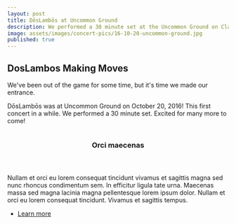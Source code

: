 ```yaml
---
layout: post
title: DōsLambōs at Uncommon Ground
description: We performed a 30 minute set at the Uncommon Ground on Clark
image: assets/images/concert-pics/16-10-20-uncommon-ground.jpg
published: true
---
```


## DosLambos Making Moves
  We've been out of the game for some time, but it's time we made our entrance.

  DōsLambōs was at Uncommon Ground on October 20, 2016! This first concert in a while. We performed a 30 minute set. Excited for many more to come!

  <section id="two" class="spotlights">
  	<section>
  		<a href="generic.html" class="image">
  			<img src="assets/images/pic08.jpg" alt="" data-position="center center" />
  		</a>
  		<div class="content">
  			<div class="inner">
  				<header class="major">
  					<h3>Orci maecenas</h3>
  				</header>
  				<p>Nullam et orci eu lorem consequat tincidunt vivamus et sagittis magna sed nunc rhoncus condimentum sem. In efficitur ligula tate urna. Maecenas massa sed magna lacinia magna pellentesque lorem ipsum dolor. Nullam et orci eu lorem consequat tincidunt. Vivamus et sagittis tempus.</p>
  				<ul class="actions">
  					<li><a href="generic.html" class="button">Learn more</a></li>
  				</ul>
  			</div>
  		</div>
  	</section>
